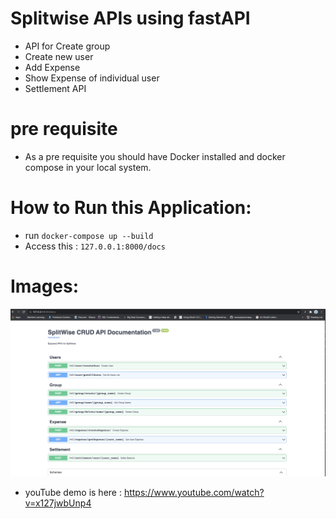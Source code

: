 # Splitwise APIs using fastAPI
 - API for Create group
 - Create new user
 - Add Expense
 - Show Expense of individual user
 - Settlement API

# pre requisite
 - As a pre requisite you should have Docker installed and docker compose in your local system.

# How to Run this Application:
- run `docker-compose up --build`
- Access this : `127.0.0.1:8000/docs`

# Images:
![screen](images/screen1.png)

- youTube demo is here : https://www.youtube.com/watch?v=x127jwbUnp4

